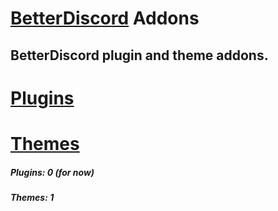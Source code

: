 # [BetterDiscord](https://github.com/BetterDiscord/BetterDiscord) Addons

## BetterDiscord plugin and theme addons.

# [Plugins](https://github.com/yungsamd17/BetterDiscordAddons/tree/main/Plugins/)
# [Themes](https://github.com/yungsamd17/BetterDiscordAddons/tree/main/Themes/)

##### Plugins: 0 (for now)
##### Themes: 1 
